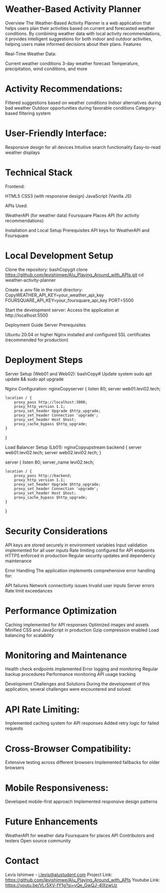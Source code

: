 # Weather-Based Activity Planner
Overview
The Weather-Based Activity Planner is a web application that helps users plan their activities based on current and forecasted weather conditions. By combining weather data with local activity recommendations, it provides intelligent suggestions for both indoor and outdoor activities, helping users make informed decisions about their plans.
Features

Real-Time Weather Data:

Current weather conditions
3-day weather forecast
Temperature, precipitation, wind conditions, and more


# Activity Recommendations:

Filtered suggestions based on weather conditions
Indoor alternatives during bad weather
Outdoor opportunities during favorable conditions
Category-based filtering system


# User-Friendly Interface:

Responsive design for all devices
Intuitive search functionality
Easy-to-read weather displays

# Technical Stack

Frontend:

HTML5
CSS3 (with responsive design)
JavaScript (Vanilla JS)



APIs Used:

WeatherAPI (for weather data)
Foursquare Places API (for activity recommendations)



Installation and Local Setup
Prerequisites
API keys for WeatherAPI and Foursquare

# Local Development Setup

Clone the repository:
bashCopygit clone https://github.com/levishimwe/Alu_Playing_Around_with_APIs.git
cd weather-activity-planner

Create a .env file in the root directory:
CopyWEATHER_API_KEY=your_weather_api_key
FOURSQUARE_API_KEY=your_foursquare_api_key
PORT=5500

Start the development server:
Access the application at http://localhost:5500

Deployment Guide
Server Prerequisites

Ubuntu 20.04 or higher
Nginx installed and configured
SSL certificates (recommended for production)

# Deployment Steps

Server Setup (Web01 and Web02):
bashCopy# Update system
sudo apt update && sudo apt upgrade



Nginx Configuration:
nginxCopyserver {
    listen 80;
    server web01.levi02.tech;

    location / {
        proxy_pass http://localhost:3000;
        proxy_http_version 1.1;
        proxy_set_header Upgrade $http_upgrade;
        proxy_set_header Connection 'upgrade';
        proxy_set_header Host $host;
        proxy_cache_bypass $http_upgrade;
    }
}

Load Balancer Setup (Lb01):
nginxCopyupstream backend {
    server web01.levi02.tech;
    server web02.levi02.tech;
}

server {
    listen 80;
    server_name levi02.tech;

    location / {
        proxy_pass http://backend;
        proxy_http_version 1.1;
        proxy_set_header Upgrade $http_upgrade;
        proxy_set_header Connection 'upgrade';
        proxy_set_header Host $host;
        proxy_cache_bypass $http_upgrade;
    }
}


# Security Considerations

API keys are stored securely in environment variables
Input validation implemented for all user inputs
Rate limiting configured for API endpoints
HTTPS enforced in production
Regular security updates and dependency maintenance

Error Handling
The application implements comprehensive error handling for:

API failures
Network connectivity issues
Invalid user inputs
Server errors
Rate limit exceedances

# Performance Optimization

Caching implemented for API responses
Optimized images and assets
Minified CSS and JavaScript in production
Gzip compression enabled
Load balancing for scalability

# Monitoring and Maintenance

Health check endpoints implemented
Error logging and monitoring
Regular backup procedures
Performance monitoring
API usage tracking

Development Challenges and Solutions
During the development of this application, several challenges were encountered and solved:

# API Rate Limiting:

Implemented caching system for API responses
Added retry logic for failed requests


# Cross-Browser Compatibility:

Extensive testing across different browsers
Implemented fallbacks for older browsers


# Mobile Responsiveness:

Developed mobile-first approach
Implemented responsive design patterns



# Future Enhancements
WeatherAPI for weather data
Foursquare for places API
Contributors and testers
Open source community

 # Contact
Levis Ishimwe  - i.levis@alustudent.com
Project Link: https://github.com/levishimwe/Alu_Playing_Around_with_APIs
Youtube Link: https://youtu.be/VLr5XV-fY1g?si=yQe_GwQJ-4IXzwUz
